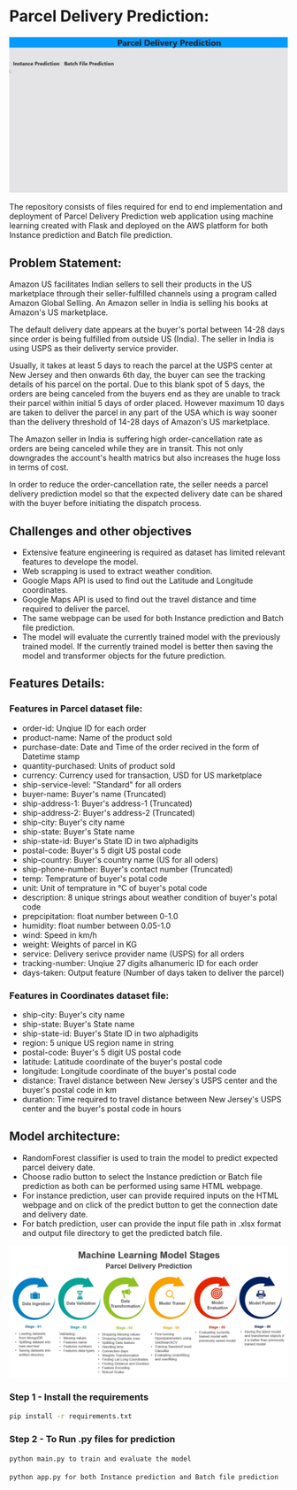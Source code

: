 # Parcel Delivery Prediction:

![](https://github.com/RickyMehra06/Parcel_Delivery_Prediction_End_to_End_AWS/blob/main/media/Parcel_Delivery_GIF.gif)

The repository consists of files required for end to end implementation and deployment of Parcel Delivery Prediction web application using machine learning created with Flask and deployed on the AWS platform for both Instance prediction and Batch file prediction.


## Problem Statement:

Amazon US facilitates Indian sellers to sell their products in the US marketplace through their seller-fulfilled channels using a program called Amazon Global Selling. An Amazon seller in India is selling his books at Amazon's US marketplace.

The default delivery date appears at the buyer's portal between 14-28 days since order is being fulfilled from outside US (India). The seller in India is using USPS as their deliverty service provider.

Usually, it takes at least 5 days to reach the parcel at the USPS center at New Jersey and then onwards 6th day, the buyer can see the tracking details of his parcel on the portal. Due to this blank spot of 5 days, the orders are being canceled from the buyers end as they are unable to track their parcel within initial 5 days of order placed. However maximum 10 days are taken to deliver the parcel in any part of the USA which is way sooner than the delivery threshold of 14-28 days of Amazon's US marketplace.

The Amazon seller in India is suffering high order-cancellation rate as orders are being canceled while they are in transit. This not only downgrades the account's health matrics but also increases the huge loss in terms of cost.

In order to reduce the order-cancellation rate, the seller needs a parcel delivery prediction model so that the expected delivery date can be shared with the buyer before initiating the dispatch process.

## Challenges and other objectives
* Extensive feature engineering is required as dataset has limited relevant features to develope the model.
* Web scrapping is used to extract weather condition.
* Google Maps API is used to find out the Latitude and Longitude coordinates.
* Google Maps API is used to find out the travel distance and time required to deliver the parcel.
* The same webpage can be used for both Instance prediction and Batch file prediction.
* The model will evaluate the currently trained model with the previously trained model. If the currently trained model is better then saving the model and transformer objects for the future prediction.

## Features Details:

### Features in Parcel dataset file:
* order-id: Unqiue ID for each order
* product-name: Name of the product sold
* purchase-date: Date and Time of the order recived in the form of Datetime stamp
* quantity-purchased: Units of product sold
* currency: Currency used for transaction, USD for US marketplace
* ship-service-level: "Standard" for all orders
* buyer-name: Buyer's name (Truncated)
* ship-address-1: Buyer's address-1 (Truncated)
* ship-address-2: Buyer's address-2 (Truncated)
* ship-city: Buyer's city name
* ship-state: Buyer's State name
* ship-state-id: Buyer's State ID in two alphadigits
* postal-code: Buyer's 5 digit US postal code
* ship-country: Buyer's country name (US for all oders)
* ship-phone-number: Buyer's contact number (Truncated)
* temp: Temprature of buyer's potal code
* unit: Unit of temprature in °C of buyer's potal code
* description: 8 unique strings about weather condition of buyer's potal code
* prepcipitation: float number between 0-1.0
* humidity: float number between 0.05-1.0
* wind: Speed in km/h
* weight: Weights of parcel in KG
* service: Delivery serivce provider name (USPS) for all orders
* tracking-number: Unqiue 27 digits alhanumeric ID for each order
* days-taken: Output feature (Number of days taken to deliver the parcel)


### Features in Coordinates dataset file:

* ship-city: Buyer's city name
* ship-state: Buyer's State name
* ship-state-id: Buyer's State ID in two alphadigits
* region: 5 unique US region name in string
* postal-code: Buyer's 5 digit US postal code
* latitude: Latitude coordinate of the buyer's postal code
* longitude: Longitude coordinate of the buyer's postal code
* distance: Travel distance between New Jersey's USPS center and the buyer's postal code in km
* duration: Time required to travel distance between New Jersey's USPS center and the buyer's postal code in hours



## Model architecture:

* RandomForest classifier is used to train the model to predict expected parcel deivery date.
* Choose radio button to select the Instance prediction or Batch file prediction as both can be performed using same HTML webpage.
* For instance prediction, user can provide required inputs on the HTML webpage and on click of the predict button to get the connection date and delivery date.
* For batch prediction, user can provide the input file path in .xlsx format and output file directory to get the predicted batch file.

![ML_Dev_Steps](https://github.com/RickyMehra06/Parcel_Delivery_Prediction_End_to_End_AWS/blob/main/media/Parcel_delivery_Architecture.jpg)


### Step 1 - Install the requirements

```bash
pip install -r requirements.txt
```

### Step 2 - To Run .py files for prediction

```bash
python main.py to train and evaluate the model

python app.py for both Instance prediction and Batch file prediction

```
